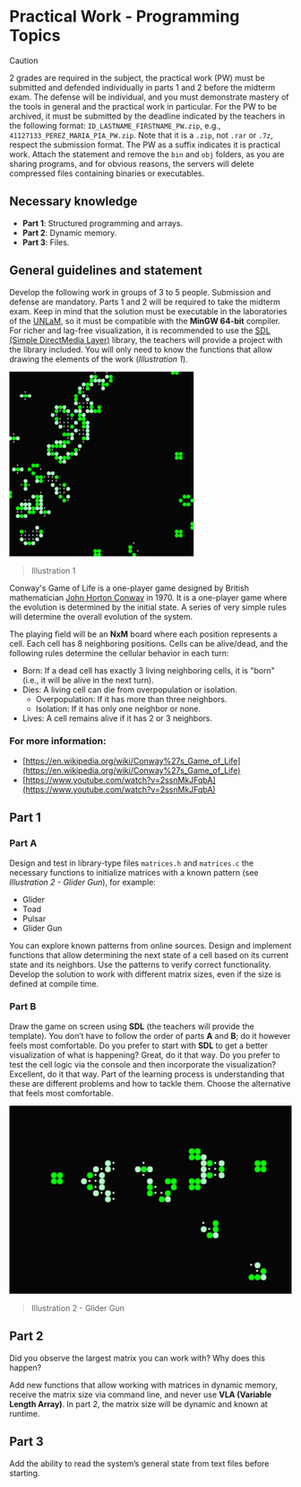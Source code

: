 # Practical Work - Programming Topics

> [!CAUTION]
> 2 grades are required in the subject, the practical work (PW) must be submitted and defended individually in parts 1 and 2 before the midterm exam. The defense will be individual, and you must demonstrate mastery of the tools in general and the practical work in particular. For the PW to be archived, it must be submitted by the deadline indicated by the teachers in the following format: `ID_LASTNAME_FIRSTNAME_PW.zip`, e.g., `41127133_PEREZ_MARIA_PIA_PW.zip`. Note that it is a `.zip`, not `.rar` or `.7z`, respect the submission format. The PW as a suffix indicates it is practical work. Attach the statement and remove the `bin` and `obj` folders, as you are sharing programs, and for obvious reasons, the servers will delete compressed files containing binaries or executables.

## Necessary knowledge

-   **Part 1**: Structured programming and arrays.
-   **Part 2**: Dynamic memory.
-   **Part 3**: Files.

## General guidelines and statement

Develop the following work in groups of 3 to 5 people. Submission and defense are mandatory. Parts 1 and 2 will be required to take the midterm exam. Keep in mind that the solution must be executable in the laboratories of the [UNLaM](https://www.unlam.edu.ar/), so it must be compatible with the **MinGW 64-bit** compiler. For richer and lag-free visualization, it is recommended to use the [SDL (Simple DirectMedia Layer)](https://www.libsdl.org/) library, the teachers will provide a project with the library included. You will only need to know the functions that allow drawing the elements of the work (_Illustration 1_).

![Illustration 1](../../statics/illustration-01.png)

> Illustration 1

Conway's Game of Life is a one-player game designed by British mathematician [John Horton Conway](https://en.wikipedia.org/wiki/John_Horton_Conway) in 1970. It is a one-player game where the evolution is determined by the initial state. A series of very simple rules will determine the overall evolution of the system.

The playing field will be an **NxM** board where each position represents a cell. Each cell has 8 neighboring positions. Cells can be alive/dead, and the following rules determine the cellular behavior in each turn:

-   Born: If a dead cell has exactly 3 living neighboring cells, it is "born" (i.e., it will be alive in the next turn).
-   Dies: A living cell can die from overpopulation or isolation.
    -   Overpopulation: If it has more than three neighbors.
    -   Isolation: If it has only one neighbor or none.
-   Lives: A cell remains alive if it has 2 or 3 neighbors.

### For more information:

-   [https://en.wikipedia.org/wiki/Conway%27s_Game_of_Life](https://en.wikipedia.org/wiki/Conway%27s_Game_of_Life)
-   [https://www.youtube.com/watch?v=2ssnMkJFqbA](https://www.youtube.com/watch?v=2ssnMkJFqbA)

## Part 1

### Part A

Design and test in library-type files `matrices.h` and `matrices.c` the necessary functions to initialize matrices with a known pattern (see _Illustration 2 - Glider Gun_), for example:

-   Glider
-   Toad
-   Pulsar
-   Glider Gun

You can explore known patterns from online sources.
Design and implement functions that allow determining the next state of a cell based on its current state and its neighbors.
Use the patterns to verify correct functionality. Develop the solution to work with different matrix sizes, even if the size is defined at compile time.

### Part B

Draw the game on screen using **SDL** (the teachers will provide the template). You don’t have to follow the order of parts **A** and **B**; do it however feels most comfortable. Do you prefer to start with **SDL** to get a better visualization of what is happening? Great, do it that way. Do you prefer to test the cell logic via the console and then incorporate the visualization? Excellent, do it that way. Part of the learning process is understanding that these are different problems and how to tackle them. Choose the alternative that feels most comfortable.

![Glider Gun](../../statics/illustration-02.png)

> Illustration 2 - Glider Gun

## Part 2

Did you observe the largest matrix you can work with? Why does this happen?

Add new functions that allow working with matrices in dynamic memory, receive the matrix size via command line, and never use **VLA (Variable Length Array)**. In part 2, the matrix size will be dynamic and known at runtime.

## Part 3

Add the ability to read the system’s general state from text files before starting.
